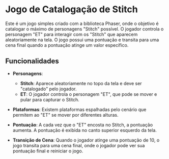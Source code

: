 # Jogo de Catalogação de Stitch

Este é um jogo simples criado com a biblioteca Phaser, onde o objetivo é catalogar o máximo de personagens "Stitch" possível. O jogador controla o personagem "ET" para interagir com os "Stitch" que aparecem aleatoriamente na tela. O jogo possui uma pontuação e transita para uma cena final quando a pontuação atinge um valor específico.

## Funcionalidades

- **Personagens**:
  - **Stitch**: Aparece aleatoriamente no topo da tela e deve ser "catalogado" pelo jogador.
  - **ET**: O jogador controla o personagem "ET", que pode se mover e pular para capturar o Stitch.
  
- **Plataformas**: Existem plataformas espalhadas pelo cenário que permitem ao "ET" se mover por diferentes alturas.

- **Pontuação**: A cada vez que o "ET" encosta no Stitch, a pontuação aumenta. A pontuação é exibida no canto superior esquerdo da tela.

- **Transição de Cena**: Quando o jogador atinge uma pontuação de 10, o jogo transita para uma cena final, onde o jogador pode ver sua pontuação final e reiniciar o jogo.



